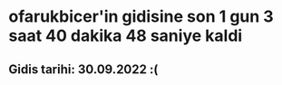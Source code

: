# ofarukbicer'in gidisine son 1 gun 3 saat 40 dakika 48 saniye kaldi

## Gidis tarihi: 30.09.2022 :(